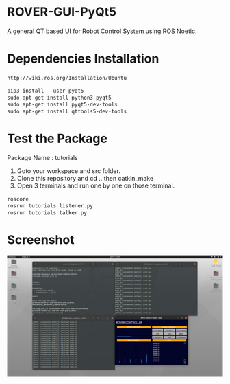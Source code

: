# ROVER-GUI-PyQt5
A general QT based UI for Robot Control System using ROS Noetic.
# Dependencies Installation

```
http://wiki.ros.org/Installation/Ubuntu
```
```
pip3 install --user pyqt5  
sudo apt-get install python3-pyqt5  
sudo apt-get install pyqt5-dev-tools
sudo apt-get install qttools5-dev-tools
```
# Test the Package
Package Name : tutorials 
1. Goto your workspace and src folder. 
2. Clone this repository and cd .. then catkin_make
3. Open 3 terminals and run one by one on those terminal.
```
roscore
rosrun tutorials listener.py
rosrun tutorials talker.py 
```
# Screenshot
<img src ="ss.png">
